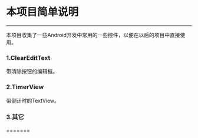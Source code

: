 # 本项目简单说明
---
本项目收集了一些Android开发中常用的一些控件，以便在以后的项目中直接使用。
### 1.ClearEditText
带清除按钮的编辑框。
### 2.TimerView
带倒计时的TextView。
### 3.其它
=======
